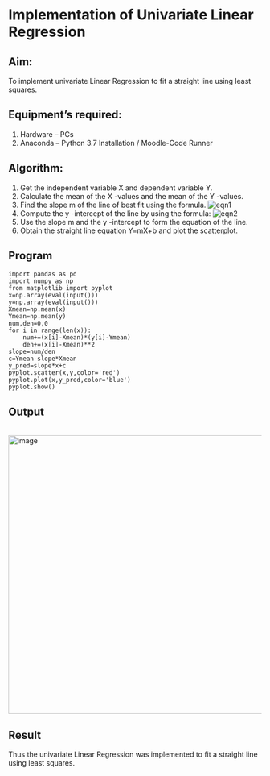 # Implementation of Univariate Linear Regression
## Aim:
To implement univariate Linear Regression to fit a straight line using least squares.
## Equipment’s required:
1.	Hardware – PCs
2.	Anaconda – Python 3.7 Installation / Moodle-Code Runner
## Algorithm:
1.	Get the independent variable X and dependent variable Y.
2.	Calculate the mean of the X -values and the mean of the Y -values.
3.	Find the slope m of the line of best fit using the formula.
 ![eqn1](./eq1.jpg)
4.	Compute the y -intercept of the line by using the formula:
![eqn2](./eq2.jpg)  
5.	Use the slope m and the y -intercept to form the equation of the line.
6.	Obtain the straight line equation Y=mX+b and plot the scatterplot.
## Program
```
import pandas as pd
import numpy as np
from matplotlib import pyplot
x=np.array(eval(input()))
y=np.array(eval(input()))
Xmean=np.mean(x)
Ymean=np.mean(y)
num,den=0,0
for i in range(len(x)):
    num+=(x[i]-Xmean)*(y[i]-Ymean)
    den+=(x[i]-Xmean)**2
slope=num/den
c=Ymean-slope*Xmean
y_pred=slope*x+c
pyplot.scatter(x,y,color='red')
pyplot.plot(x,y_pred,color='blue')
pyplot.show()
```
## Output
</br><img width="819" height="553" alt="image" src="https://github.com/user-attachments/assets/ba240c26-da85-4480-83a7-c85deb6d9b2d" />

## Result
Thus the univariate Linear Regression was implemented to fit a straight line using least squares.
